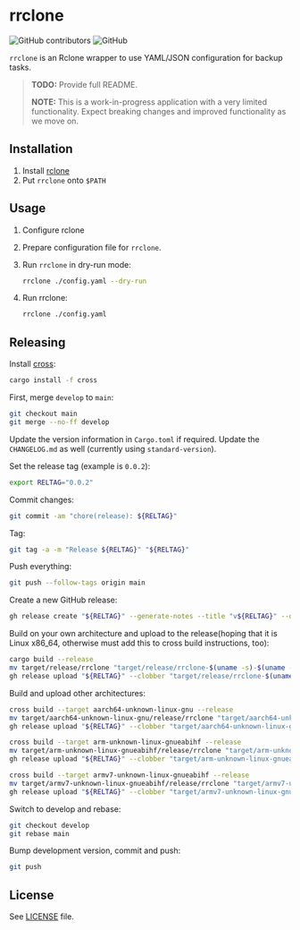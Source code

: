# rrclone

![GitHub contributors](https://img.shields.io/github/contributors/telostat/rrclone)
![GitHub](https://img.shields.io/github/license/telostat/rrclone)

`rrclone` is an Rclone wrapper to use YAML/JSON configuration for backup tasks.

> **TODO:** Provide full README.
>
> **NOTE:** This is a work-in-progress application with a very limited
> functionality. Expect breaking changes and improved functionality as we move
> on.

## Installation

1. Install [rclone](https://rclone.org/install/)
1. Put `rrclone` onto `$PATH`

## Usage

1. Configure rclone
1. Prepare configuration file for `rrclone`.
1. Run `rrclone` in dry-run mode:

    ```sh
    rrclone ./config.yaml --dry-run
    ```

1. Run rrclone:

    ```sh
    rrclone ./config.yaml
    ```

## Releasing

Install [cross](https://github.com/cross-rs/cross):

```sh
cargo install -f cross
```

First, merge `develop` to `main`:

```sh
git checkout main
git merge --no-ff develop
```

Update the version information in `Cargo.toml` if required. Update the
`CHANGELOG.md` as well (currently using `standard-version`).

Set the release tag (example is `0.0.2`):

```sh
export RELTAG="0.0.2"
```

Commit changes:

```sh
git commit -am "chore(release): ${RELTAG}"
```

Tag:

```sh
git tag -a -m "Release ${RELTAG}" "${RELTAG}"
```

Push everything:

```sh
git push --follow-tags origin main
```

Create a new GitHub release:

```sh
gh release create "${RELTAG}" --generate-notes --title "v${RELTAG}" --draft
```

Build on your own architecture and upload to the release(hoping that it is Linux
x86_64, otherwise must add this to cross build instructions, too):

```sh
cargo build --release
mv target/release/rrclone "target/release/rrclone-$(uname -s)-$(uname -m)"
gh release upload "${RELTAG}" --clobber "target/release/rrclone-$(uname -s)-$(uname -m)"
```

Build and upload other architectures:

```sh
cross build --target aarch64-unknown-linux-gnu --release
mv target/aarch64-unknown-linux-gnu/release/rrclone "target/aarch64-unknown-linux-gnu/release/rrclone-Linux-aarch64"
gh release upload "${RELTAG}" --clobber "target/aarch64-unknown-linux-gnu/release/rrclone-Linux-aarch64"

cross build --target arm-unknown-linux-gnueabihf --release
mv target/arm-unknown-linux-gnueabihf/release/rrclone "target/arm-unknown-linux-gnueabihf/release/rrclone-Linux-arm"
gh release upload "${RELTAG}" --clobber "target/arm-unknown-linux-gnueabihf/release/rrclone-Linux-arm"

cross build --target armv7-unknown-linux-gnueabihf --release
mv target/armv7-unknown-linux-gnueabihf/release/rrclone "target/armv7-unknown-linux-gnueabihf/release/rrclone-Linux-armv7"
gh release upload "${RELTAG}" --clobber "target/armv7-unknown-linux-gnueabihf/release/rrclone-Linux-armv7"
```

Switch to develop and rebase:

```sh
git checkout develop
git rebase main
```

Bump development version, commit and push:

```sh
git push
```

## License

See [LICENSE](./LICENSE) file.
